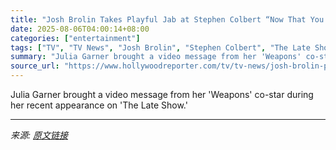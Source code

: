 ```yaml
---
title: "Josh Brolin Takes Playful Jab at Stephen Colbert “Now That You Don’t Have a Job”"
date: 2025-08-06T04:00:14+08:00
categories: ["entertainment"]
tags: ["TV", "TV News", "Josh Brolin", "Stephen Colbert", "The Late Show With Stephen Colbert"]
summary: "Julia Garner brought a video message from her 'Weapons' co-star during her recent appearance on 'The Late Show.'"
source_url: "https://www.hollywoodreporter.com/tv/tv-news/josh-brolin-playful-jab-stephen-colbert-late-show-canceled-1236338292/"
---
```


Julia Garner brought a video message from her 'Weapons' co-star during her recent appearance on 'The Late Show.'

---

*来源: [原文链接](https://www.hollywoodreporter.com/tv/tv-news/josh-brolin-playful-jab-stephen-colbert-late-show-canceled-1236338292/)*
